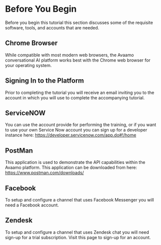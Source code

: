 # Before You Begin

Before you begin this tutorial this section discusses some of the requisite software, tools, and accounts that are needed.

## Chrome Browser

While compatible with most modern web browsers, the Avaamo conversational AI platform works best with the Chrome web browser for your operating system.

## Signing In to the Platform

Prior to completing the tutorial you will receive an email inviting you to the account in which you will use to complete the accompanying tutorial.

## ServiceNOW

You can use the account provide for performing the training, or if you want to use your own Service Now account you can sign up for a developer instance here: https://developer.servicenow.com/app.do#!/home

## PostMan

This application is used to demonstrate the API capabilities within the Avaamo platform. This application can be downloaded from here: https://www.postman.com/downloads/

## Facebook

To setup and configure a channel that uses Facebook Messenger you will need a Facebook account.

## Zendesk

To setup and configure a channel that uses Zendesk chat you will need sign-up for a trial subscription. Visit this page to sign-up for an account.

